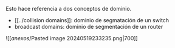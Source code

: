 Esto hace referencia a dos conceptos de dominio. 
- [[../collision domains]]: dominio de segmatación de un switch 
- broadcast domains: dominio de segmentación de un router 

![[_anexos_/Pasted image 20240519233235.png|700]]